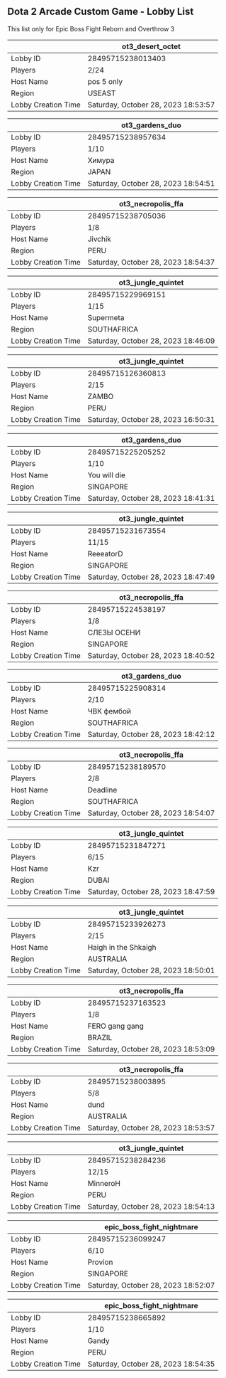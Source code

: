 ## Dota 2 Arcade Custom Game - Lobby List

This list only for Epic Boss Fight Reborn and Overthrow 3

|  | ot3_desert_octet |
| ------ | ------ |
| Lobby ID | 28495715238013403 |
| Players | 2/24 |
| Host Name | pos 5 only |
| Region | USEAST |
| Lobby Creation Time | Saturday, October 28, 2023 18:53:57 |


|  | ot3_gardens_duo |
| ------ | ------ |
| Lobby ID | 28495715238957634 |
| Players | 1/10 |
| Host Name | Химура |
| Region | JAPAN |
| Lobby Creation Time | Saturday, October 28, 2023 18:54:51 |


|  | ot3_necropolis_ffa |
| ------ | ------ |
| Lobby ID | 28495715238705036 |
| Players | 1/8 |
| Host Name | Jivchik |
| Region | PERU |
| Lobby Creation Time | Saturday, October 28, 2023 18:54:37 |


|  | ot3_jungle_quintet |
| ------ | ------ |
| Lobby ID | 28495715229969151 |
| Players | 1/15 |
| Host Name | Supermeta |
| Region | SOUTHAFRICA |
| Lobby Creation Time | Saturday, October 28, 2023 18:46:09 |


|  | ot3_jungle_quintet |
| ------ | ------ |
| Lobby ID | 28495715126360813 |
| Players | 2/15 |
| Host Name | ZAMBO |
| Region | PERU |
| Lobby Creation Time | Saturday, October 28, 2023 16:50:31 |


|  | ot3_gardens_duo |
| ------ | ------ |
| Lobby ID | 28495715225205252 |
| Players | 1/10 |
| Host Name | You will die |
| Region | SINGAPORE |
| Lobby Creation Time | Saturday, October 28, 2023 18:41:31 |


|  | ot3_jungle_quintet |
| ------ | ------ |
| Lobby ID | 28495715231673554 |
| Players | 11/15 |
| Host Name | ReeeatorD |
| Region | SINGAPORE |
| Lobby Creation Time | Saturday, October 28, 2023 18:47:49 |


|  | ot3_necropolis_ffa |
| ------ | ------ |
| Lobby ID | 28495715224538197 |
| Players | 1/8 |
| Host Name | СЛЕЗЫ ОСЕНИ |
| Region | SINGAPORE |
| Lobby Creation Time | Saturday, October 28, 2023 18:40:52 |


|  | ot3_gardens_duo |
| ------ | ------ |
| Lobby ID | 28495715225908314 |
| Players | 2/10 |
| Host Name | ЧВК фембой |
| Region | SOUTHAFRICA |
| Lobby Creation Time | Saturday, October 28, 2023 18:42:12 |


|  | ot3_necropolis_ffa |
| ------ | ------ |
| Lobby ID | 28495715238189570 |
| Players | 2/8 |
| Host Name | Deadline |
| Region | SOUTHAFRICA |
| Lobby Creation Time | Saturday, October 28, 2023 18:54:07 |


|  | ot3_jungle_quintet |
| ------ | ------ |
| Lobby ID | 28495715231847271 |
| Players | 6/15 |
| Host Name | Kzr |
| Region | DUBAI |
| Lobby Creation Time | Saturday, October 28, 2023 18:47:59 |


|  | ot3_jungle_quintet |
| ------ | ------ |
| Lobby ID | 28495715233926273 |
| Players | 2/15 |
| Host Name | Haigh in the Shkaigh |
| Region | AUSTRALIA |
| Lobby Creation Time | Saturday, October 28, 2023 18:50:01 |


|  | ot3_necropolis_ffa |
| ------ | ------ |
| Lobby ID | 28495715237163523 |
| Players | 1/8 |
| Host Name | FERO gang gang |
| Region | BRAZIL |
| Lobby Creation Time | Saturday, October 28, 2023 18:53:09 |


|  | ot3_necropolis_ffa |
| ------ | ------ |
| Lobby ID | 28495715238003895 |
| Players | 5/8 |
| Host Name | dund |
| Region | AUSTRALIA |
| Lobby Creation Time | Saturday, October 28, 2023 18:53:57 |


|  | ot3_jungle_quintet |
| ------ | ------ |
| Lobby ID | 28495715238284236 |
| Players | 12/15 |
| Host Name | MinneroH |
| Region | PERU |
| Lobby Creation Time | Saturday, October 28, 2023 18:54:13 |


|  | epic_boss_fight_nightmare |
| ------ | ------ |
| Lobby ID | 28495715236099247 |
| Players | 6/10 |
| Host Name | Provion |
| Region | SINGAPORE |
| Lobby Creation Time | Saturday, October 28, 2023 18:52:07 |


|  | epic_boss_fight_nightmare |
| ------ | ------ |
| Lobby ID | 28495715238665892 |
| Players | 1/10 |
| Host Name | Gandy |
| Region | PERU |
| Lobby Creation Time | Saturday, October 28, 2023 18:54:35 |


